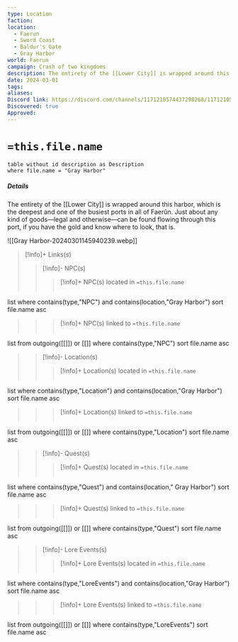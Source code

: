 ```yaml
---
type: Location
faction: 
location:
  - Faerun
  - Sword Coast
  - Baldur's Gate
  - Gray Harbor
world: Faerun
campaign: Crash of two kingdoms
description: The entirety of the [[Lower City]] is wrapped around this harbor, which is the deepest and one of the busiest ports in all of Faerûn
date: 2024-03-01
tags: 
aliases: 
Discord link: https://discord.com/channels/1171210574437298268/1171210575859159158
Discovered: true
Approved:
---
```

# `=this.file.name`
```dataview
table without id description as Description
where file.name = "Gray Harbor"
```
##### Details

The entirety of the [[Lower City]] is wrapped around this harbor, which is the deepest and one of the busiest ports in all of Faerûn. Just about any kind of goods—legal and otherwise—can be found flowing through this port, if you have the gold and know where to look, that is.


![[Gray Harbor-20240301145940239.webp]]


>[!info]+ Links(s) 
>>[!info]- NPC(s) 
>>>[!info]+ NPC(s) located in  `=this.file.name`
>>>```dataview
list 
where contains(type,"NPC") and  contains(location,"Gray Harbor")
sort file.name asc
>>
>>>[!info]+ NPC(s) linked to `=this.file.name`
>>>```dataview
list from outgoing([[]]) or [[]]
where contains(type,"NPC")
sort file.name asc
>
>>[!info]- Location(s) 
>>>[!info]+ Location(s) located in `=this.file.name`
>>>```dataview
list 
where contains(type,"Location") and  contains(location,"Gray Harbor")
sort file.name asc
>>
>>>[!info]+ Location(s) linked to `=this.file.name`
>>>```dataview
list from outgoing([[]]) or [[]]
where contains(type,"Location")
sort file.name asc
>
>>[!info]- Quest(s) 
>>>[!info]+ Quest(s) located in `=this.file.name`
>>>```dataview
list 
where contains(type,"Quest") and  contains(location," Gray Harbor")
sort file.name asc
>>
>>>[!info]+ Quest(s) linked to `=this.file.name`
>>>```dataview
list from outgoing([[]]) or [[]]
where contains(type,"Quest")
sort file.name asc
>
>>[!info]- Lore Events(s) 
>>>[!info]+ Lore Events(s) located in `=this.file.name`
>>>```dataview
list 
where contains(type,"LoreEvents") and  contains(location,"Gray Harbor")
sort file.name asc
>>
>>>[!info]+ Lore Events(s) linked to `=this.file.name`
>>>```dataview
list from outgoing([[]]) or [[]]
where contains(type,"LoreEvents")
sort file.name asc